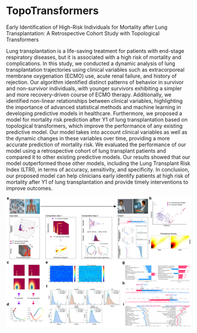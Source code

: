 # TopoTransformers
<div style="text-align: justity;">
  
Early Identification of High-Risk Individuals for Mortality after Lung Transplantation: A Retrospective Cohort Study with Topological Transformers

Lung transplantation is a life-saving treatment for patients with end-stage respiratory diseases, but it is associated with a high risk of mortality and complications. In this study, we conducted a dynamic analysis of lung transplantation trajectories using clinical variables such as extracorporeal membrane oxygenation (ECMO) use, acute renal failure, and history of rejection. Our algorithm identified distinct patterns of behavior in survivor and non-survivor individuals, with younger survivors exhibiting a simpler and more recovery-driven course of ECMO therapy. Additionally, we identified non-linear relationships between clinical variables, highlighting the importance of advanced statistical methods and machine learning in developing predictive models in healthcare.
Furthermore, we proposed a model for mortality risk prediction after Y1 of lung transplantation based on topological transformers, which improve the performance of any existing predictive model. Our model takes into account clinical variables as well as the dynamic changes in these variables over time, providing a more accurate prediction of mortality risk. We evaluated the performance of our model using a retrospective cohort of lung transplant patients and compared it to other existing predictive models. Our results showed that our model outperformed those other models, including the Lung Transplant Risk Index (LTRI), in terms of accuracy, sensitivity, and specificity.
In conclusion, our proposed model can help clinicians early identify patients at high risk of mortality after Y1 of lung transplantation and provide timely interventions to improve outcomes.

</div>

![TopoTransformers Schema](https://github.com/MorillaLab/TopoTransformers/blob/main/Figure_1.png)

